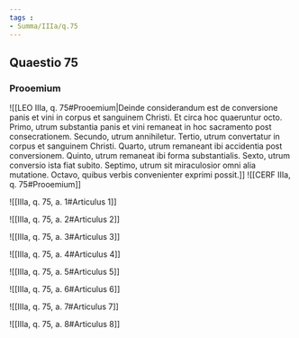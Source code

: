 ```yaml
---
tags : 
- Summa/IIIa/q.75
---
```


## Quaestio 75

### Prooemium

![[LEO IIIa, q. 75#Prooemium|Deinde considerandum est de conversione panis et vini in corpus et sanguinem Christi. Et circa hoc quaeruntur octo. Primo, utrum substantia panis et vini remaneat in hoc sacramento post consecrationem. Secundo, utrum annihiletur. Tertio, utrum convertatur in corpus et sanguinem Christi. Quarto, utrum remaneant ibi accidentia post conversionem. Quinto, utrum remaneat ibi forma substantialis. Sexto, utrum conversio ista fiat subito. Septimo, utrum sit miraculosior omni alia mutatione. Octavo, quibus verbis convenienter exprimi possit.]]
![[CERF IIIa, q. 75#Prooemium]]

![[IIIa, q. 75, a. 1#Articulus 1]]

![[IIIa, q. 75, a. 2#Articulus 2]]

![[IIIa, q. 75, a. 3#Articulus 3]]

![[IIIa, q. 75, a. 4#Articulus 4]]

![[IIIa, q. 75, a. 5#Articulus 5]]

![[IIIa, q. 75, a. 6#Articulus 6]]

![[IIIa, q. 75, a. 7#Articulus 7]]

![[IIIa, q. 75, a. 8#Articulus 8]]

